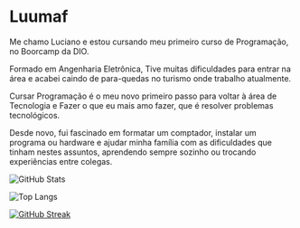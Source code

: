 # Luumaf

Me chamo Luciano e estou cursando meu primeiro curso de Programação, no Boorcamp da DIO.

Formado em Angenharia Eletrônica, Tive muitas dificuldades para entrar na área e acabei caindo de para-quedas no turismo onde trabalho atualmente. 

Cursar Programação é o meu novo primeiro passo para voltar à área de Tecnologia e Fazer o que eu mais amo fazer, que é resolver problemas tecnológicos. 

Desde novo, fui fascinado em formatar um comptador, instalar um programa ou hardware e ajudar minha família com as dificuldades que tinham nestes assuntos, aprendendo sempre sozinho ou trocando experiências entre colegas.


![GitHub Stats](https://github-readme-stats.vercel.app/api?username=Luumaf&theme=transparent&bg_color=E90)

![Top Langs](https://github-readme-stats-git-masterrstaa-rickstaa.vercel.app/api/top-langs/?username=Luumaf&bg_color=E90&)

[![GitHub Streak](https://streak-stats.demolab.com/?user=Luumaf&background=E90)](https://git.io/streak-stats)





